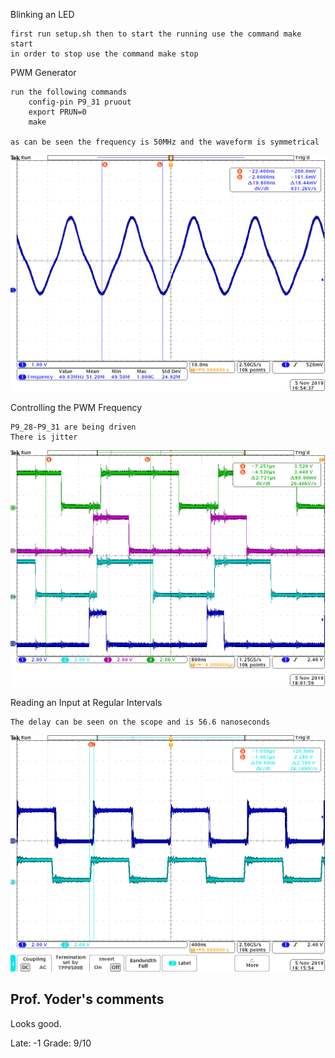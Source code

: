 Blinking an LED

	first run setup.sh then to start the running use the command make start
	in order to stop use the command make stop	

PWM Generator
	
	run the following commands
		config-pin P9_31 pruout
		export PRUN=0	
		make
		
	as can be seen the frequency is 50MHz and the waveform is symmetrical

![](hw08_part2_E.png)

Controlling the PWM Frequency

	P9_28-P9_31 are being driven
	There is jitter

![](tek00002_4channel_E.png)

Reading an Input at Regular Intervals

	The delay can be seen on the scope and is 56.6 nanoseconds

![](tek00004_reading_input_E.png)

	

## Prof. Yoder's comments

Looks good.  

Late: -1
Grade:  9/10
